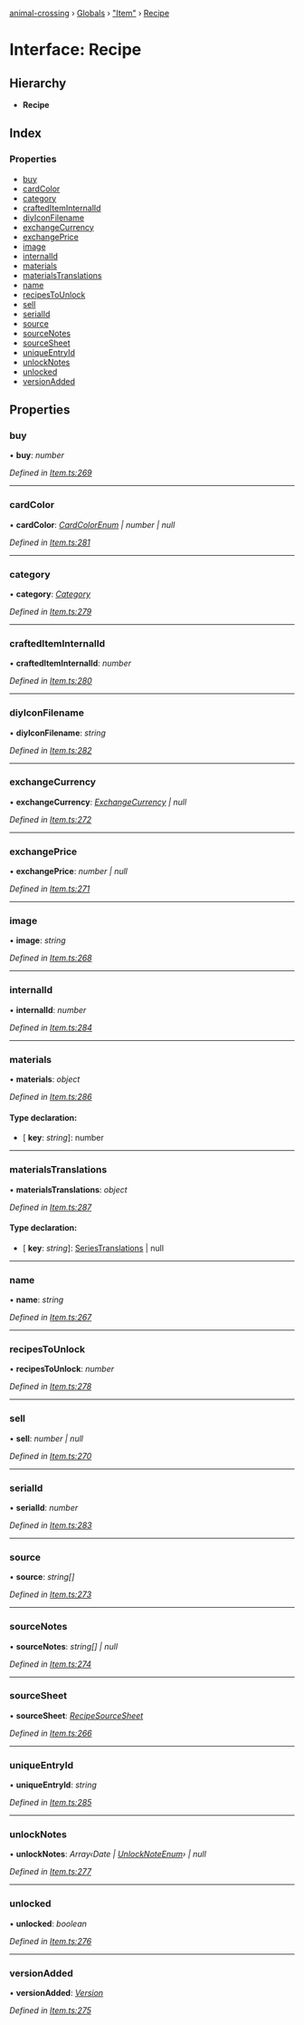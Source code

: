 [animal-crossing](../README.md) › [Globals](../globals.md) › ["Item"](../modules/_item_.md) › [Recipe](_item_.recipe.md)

# Interface: Recipe

## Hierarchy

* **Recipe**

## Index

### Properties

* [buy](_item_.recipe.md#buy)
* [cardColor](_item_.recipe.md#cardcolor)
* [category](_item_.recipe.md#category)
* [craftedItemInternalId](_item_.recipe.md#craftediteminternalid)
* [diyIconFilename](_item_.recipe.md#diyiconfilename)
* [exchangeCurrency](_item_.recipe.md#exchangecurrency)
* [exchangePrice](_item_.recipe.md#exchangeprice)
* [image](_item_.recipe.md#image)
* [internalId](_item_.recipe.md#internalid)
* [materials](_item_.recipe.md#materials)
* [materialsTranslations](_item_.recipe.md#materialstranslations)
* [name](_item_.recipe.md#name)
* [recipesToUnlock](_item_.recipe.md#recipestounlock)
* [sell](_item_.recipe.md#sell)
* [serialId](_item_.recipe.md#serialid)
* [source](_item_.recipe.md#source)
* [sourceNotes](_item_.recipe.md#sourcenotes)
* [sourceSheet](_item_.recipe.md#sourcesheet)
* [uniqueEntryId](_item_.recipe.md#uniqueentryid)
* [unlockNotes](_item_.recipe.md#unlocknotes)
* [unlocked](_item_.recipe.md#unlocked)
* [versionAdded](_item_.recipe.md#versionadded)

## Properties

###  buy

• **buy**: *number*

*Defined in [Item.ts:269](https://github.com/Norviah/animal-crossing/blob/e2f78c4/module/types/Item.ts#L269)*

___

###  cardColor

• **cardColor**: *[CardColorEnum](../enums/_item_.cardcolorenum.md) | number | null*

*Defined in [Item.ts:281](https://github.com/Norviah/animal-crossing/blob/e2f78c4/module/types/Item.ts#L281)*

___

###  category

• **category**: *[Category](../enums/_item_.category.md)*

*Defined in [Item.ts:279](https://github.com/Norviah/animal-crossing/blob/e2f78c4/module/types/Item.ts#L279)*

___

###  craftedItemInternalId

• **craftedItemInternalId**: *number*

*Defined in [Item.ts:280](https://github.com/Norviah/animal-crossing/blob/e2f78c4/module/types/Item.ts#L280)*

___

###  diyIconFilename

• **diyIconFilename**: *string*

*Defined in [Item.ts:282](https://github.com/Norviah/animal-crossing/blob/e2f78c4/module/types/Item.ts#L282)*

___

###  exchangeCurrency

• **exchangeCurrency**: *[ExchangeCurrency](../enums/_item_.exchangecurrency.md) | null*

*Defined in [Item.ts:272](https://github.com/Norviah/animal-crossing/blob/e2f78c4/module/types/Item.ts#L272)*

___

###  exchangePrice

• **exchangePrice**: *number | null*

*Defined in [Item.ts:271](https://github.com/Norviah/animal-crossing/blob/e2f78c4/module/types/Item.ts#L271)*

___

###  image

• **image**: *string*

*Defined in [Item.ts:268](https://github.com/Norviah/animal-crossing/blob/e2f78c4/module/types/Item.ts#L268)*

___

###  internalId

• **internalId**: *number*

*Defined in [Item.ts:284](https://github.com/Norviah/animal-crossing/blob/e2f78c4/module/types/Item.ts#L284)*

___

###  materials

• **materials**: *object*

*Defined in [Item.ts:286](https://github.com/Norviah/animal-crossing/blob/e2f78c4/module/types/Item.ts#L286)*

#### Type declaration:

* \[ **key**: *string*\]: number

___

###  materialsTranslations

• **materialsTranslations**: *object*

*Defined in [Item.ts:287](https://github.com/Norviah/animal-crossing/blob/e2f78c4/module/types/Item.ts#L287)*

#### Type declaration:

* \[ **key**: *string*\]: [SeriesTranslations](_item_.seriestranslations.md) | null

___

###  name

• **name**: *string*

*Defined in [Item.ts:267](https://github.com/Norviah/animal-crossing/blob/e2f78c4/module/types/Item.ts#L267)*

___

###  recipesToUnlock

• **recipesToUnlock**: *number*

*Defined in [Item.ts:278](https://github.com/Norviah/animal-crossing/blob/e2f78c4/module/types/Item.ts#L278)*

___

###  sell

• **sell**: *number | null*

*Defined in [Item.ts:270](https://github.com/Norviah/animal-crossing/blob/e2f78c4/module/types/Item.ts#L270)*

___

###  serialId

• **serialId**: *number*

*Defined in [Item.ts:283](https://github.com/Norviah/animal-crossing/blob/e2f78c4/module/types/Item.ts#L283)*

___

###  source

• **source**: *string[]*

*Defined in [Item.ts:273](https://github.com/Norviah/animal-crossing/blob/e2f78c4/module/types/Item.ts#L273)*

___

###  sourceNotes

• **sourceNotes**: *string[] | null*

*Defined in [Item.ts:274](https://github.com/Norviah/animal-crossing/blob/e2f78c4/module/types/Item.ts#L274)*

___

###  sourceSheet

• **sourceSheet**: *[RecipeSourceSheet](../enums/_item_.recipesourcesheet.md)*

*Defined in [Item.ts:266](https://github.com/Norviah/animal-crossing/blob/e2f78c4/module/types/Item.ts#L266)*

___

###  uniqueEntryId

• **uniqueEntryId**: *string*

*Defined in [Item.ts:285](https://github.com/Norviah/animal-crossing/blob/e2f78c4/module/types/Item.ts#L285)*

___

###  unlockNotes

• **unlockNotes**: *Array‹Date | [UnlockNoteEnum](../enums/_item_.unlocknoteenum.md)› | null*

*Defined in [Item.ts:277](https://github.com/Norviah/animal-crossing/blob/e2f78c4/module/types/Item.ts#L277)*

___

###  unlocked

• **unlocked**: *boolean*

*Defined in [Item.ts:276](https://github.com/Norviah/animal-crossing/blob/e2f78c4/module/types/Item.ts#L276)*

___

###  versionAdded

• **versionAdded**: *[Version](../enums/_item_.version.md)*

*Defined in [Item.ts:275](https://github.com/Norviah/animal-crossing/blob/e2f78c4/module/types/Item.ts#L275)*
